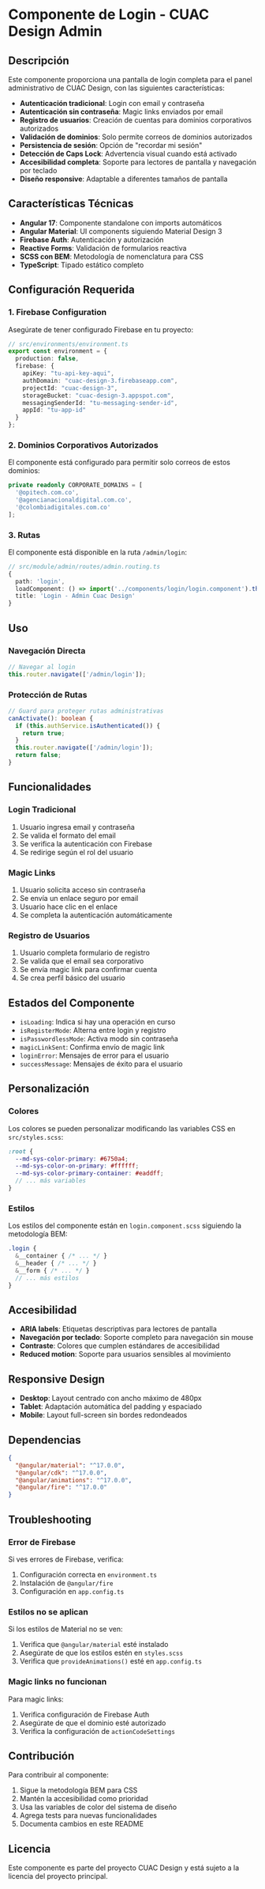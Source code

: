# Componente de Login - CUAC Design Admin

## Descripción

Este componente proporciona una pantalla de login completa para el panel administrativo de CUAC Design, con las siguientes características:

- **Autenticación tradicional**: Login con email y contraseña
- **Autenticación sin contraseña**: Magic links enviados por email
- **Registro de usuarios**: Creación de cuentas para dominios corporativos autorizados
- **Validación de dominios**: Solo permite correos de dominios autorizados
- **Persistencia de sesión**: Opción de "recordar mi sesión"
- **Detección de Caps Lock**: Advertencia visual cuando está activado
- **Accesibilidad completa**: Soporte para lectores de pantalla y navegación por teclado
- **Diseño responsive**: Adaptable a diferentes tamaños de pantalla

## Características Técnicas

- **Angular 17**: Componente standalone con imports automáticos
- **Angular Material**: UI components siguiendo Material Design 3
- **Firebase Auth**: Autenticación y autorización
- **Reactive Forms**: Validación de formularios reactiva
- **SCSS con BEM**: Metodología de nomenclatura para CSS
- **TypeScript**: Tipado estático completo

## Configuración Requerida

### 1. Firebase Configuration

Asegúrate de tener configurado Firebase en tu proyecto:

```typescript
// src/environments/environment.ts
export const environment = {
  production: false,
  firebase: {
    apiKey: "tu-api-key-aqui",
    authDomain: "cuac-design-3.firebaseapp.com",
    projectId: "cuac-design-3",
    storageBucket: "cuac-design-3.appspot.com",
    messagingSenderId: "tu-messaging-sender-id",
    appId: "tu-app-id"
  }
};
```

### 2. Dominios Corporativos Autorizados

El componente está configurado para permitir solo correos de estos dominios:

```typescript
private readonly CORPORATE_DOMAINS = [
  '@opitech.com.co',
  '@agencianacionaldigital.com.co',
  '@colombiadigitales.com.co'
];
```

### 3. Rutas

El componente está disponible en la ruta `/admin/login`:

```typescript
// src/module/admin/routes/admin.routing.ts
{
  path: 'login',
  loadComponent: () => import('../components/login/login.component').then((m) => m.LoginComponent),
  title: 'Login - Admin Cuac Design'
}
```

## Uso

### Navegación Directa

```typescript
// Navegar al login
this.router.navigate(['/admin/login']);
```

### Protección de Rutas

```typescript
// Guard para proteger rutas administrativas
canActivate(): boolean {
  if (this.authService.isAuthenticated()) {
    return true;
  }
  this.router.navigate(['/admin/login']);
  return false;
}
```

## Funcionalidades

### Login Tradicional

1. Usuario ingresa email y contraseña
2. Se valida el formato del email
3. Se verifica la autenticación con Firebase
4. Se redirige según el rol del usuario

### Magic Links

1. Usuario solicita acceso sin contraseña
2. Se envía un enlace seguro por email
3. Usuario hace clic en el enlace
4. Se completa la autenticación automáticamente

### Registro de Usuarios

1. Usuario completa formulario de registro
2. Se valida que el email sea corporativo
3. Se envía magic link para confirmar cuenta
4. Se crea perfil básico del usuario

## Estados del Componente

- `isLoading`: Indica si hay una operación en curso
- `isRegisterMode`: Alterna entre login y registro
- `isPasswordlessMode`: Activa modo sin contraseña
- `magicLinkSent`: Confirma envío de magic link
- `loginError`: Mensajes de error para el usuario
- `successMessage`: Mensajes de éxito para el usuario

## Personalización

### Colores

Los colores se pueden personalizar modificando las variables CSS en `src/styles.scss`:

```scss
:root {
  --md-sys-color-primary: #6750a4;
  --md-sys-color-on-primary: #ffffff;
  --md-sys-color-primary-container: #eaddff;
  // ... más variables
}
```

### Estilos

Los estilos del componente están en `login.component.scss` siguiendo la metodología BEM:

```scss
.login {
  &__container { /* ... */ }
  &__header { /* ... */ }
  &__form { /* ... */ }
  // ... más estilos
}
```

## Accesibilidad

- **ARIA labels**: Etiquetas descriptivas para lectores de pantalla
- **Navegación por teclado**: Soporte completo para navegación sin mouse
- **Contraste**: Colores que cumplen estándares de accesibilidad
- **Reduced motion**: Soporte para usuarios sensibles al movimiento

## Responsive Design

- **Desktop**: Layout centrado con ancho máximo de 480px
- **Tablet**: Adaptación automática del padding y espaciado
- **Mobile**: Layout full-screen sin bordes redondeados

## Dependencias

```json
{
  "@angular/material": "^17.0.0",
  "@angular/cdk": "^17.0.0",
  "@angular/animations": "^17.0.0",
  "@angular/fire": "^17.0.0"
}
```

## Troubleshooting

### Error de Firebase

Si ves errores de Firebase, verifica:
1. Configuración correcta en `environment.ts`
2. Instalación de `@angular/fire`
3. Configuración en `app.config.ts`

### Estilos no se aplican

Si los estilos de Material no se ven:
1. Verifica que `@angular/material` esté instalado
2. Asegúrate de que los estilos estén en `styles.scss`
3. Verifica que `provideAnimations()` esté en `app.config.ts`

### Magic links no funcionan

Para magic links:
1. Verifica configuración de Firebase Auth
2. Asegúrate de que el dominio esté autorizado
3. Verifica la configuración de `actionCodeSettings`

## Contribución

Para contribuir al componente:

1. Sigue la metodología BEM para CSS
2. Mantén la accesibilidad como prioridad
3. Usa las variables de color del sistema de diseño
4. Agrega tests para nuevas funcionalidades
5. Documenta cambios en este README

## Licencia

Este componente es parte del proyecto CUAC Design y está sujeto a la licencia del proyecto principal.
